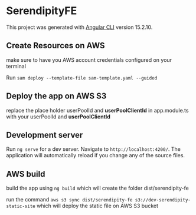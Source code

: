 # SerendipityFE

This project was generated with [Angular CLI](https://github.com/angular/angular-cli) version 15.2.10.

## Create Resources on AWS 

make sure to have you AWS account credentials configured on your terminal

Run `sam deploy --template-file sam-template.yaml --guided` 

## Deploy the app on AWS S3 

replace the place holder userPoolId and **userPoolClientId** in app.module.ts with your userPoolId and **userPoolClientId** 

## Development server

Run `ng serve` for a dev server. Navigate to `http://localhost:4200/`. The application will automatically reload if you change any of the source files.

## AWS build

build the app  using `ng build` which will create the folder dist/serendipity-fe

run the command `aws s3 sync dist/serendipity-fe s3://dev-serendipity-static-site` which will deploy the static file on AWS S3 bucket


